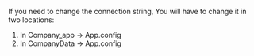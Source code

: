 If you need to change the connection string, You will have to change it in two locations:
1) In Company_app -> App.config
2) In CompanyData -> App.config
